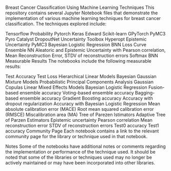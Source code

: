 Breast Cancer Classification Using Machine Learning Techniques
This repository contains several Jupyter Notebook files that demonstrate the implementation of various machine learning techniques for breast cancer classification. The techniques explored include:

Tensorflow Probability
Pytorch
Keras
Edward
Scikit-learn
GPyTorch
PyMC3
Pyro
Catalyst
DropoutNet
Uncertainty Toolbox
Hyperopt
Epistemic Uncertainty
PyMC3 Bayesian Logistic Regression
BNN Loss Curve
Ensemble NN
Aleatoric and Epistemic Uncertainty with Pearson correlation, Mean Reconstruction Error, STDV of reconstruction errors
Softmax BNN
Measurable Results
The notebooks include the following measurable results:

Test Accuracy
Test Loss
Hierarchical Linear Models
Bayesian Gaussian Mixture Models
Probabilistic Principal Components Analysis
Gaussian Copulas
Linear Mixed Effects Models
Bayesian Logistic Regression
Fusion-based ensemble accuracy
Voting-based ensemble accuracy
Bagging-based ensemble accuracy
Gradient Boosting accuracy
Accuracy with dropout regularization
Accuracy with Bayesian Logistic Regression
Mean absolute calibration error (MACE)
Root mean squared calibration error (RMSCE)
Miscalibration area (MA)
Tree of Parezen Istimators
Adaptive Tree of Parzen Estimators
Epistemic uncertainty
Pearson correlation
Mean reconstruction error
STDV of reconstruction errors
Test0 accuracy
Test1 accuracy
Community Page
Each notebook contains a link to the relevant community page for the library or technique used in that notebook.

Notes
Some of the notebooks have additional notes or comments regarding the implementation or performance of the technique used. It should be noted that some of the libraries or techniques used may no longer be actively maintained or may have been incorporated into other libraries.
